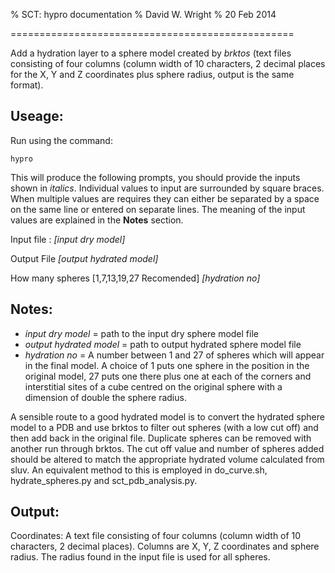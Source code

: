 % SCT: hypro documentation
% David W. Wright
% 20 Feb 2014

=================================================

Add a hydration layer to a sphere model created by *brktos* (text files consisting of four 
columns (column width of 10 characters, 2 decimal places for the X, Y and 
Z coordinates plus sphere radius, output is the same format).

Useage:
-------

Run using the command:

~~~~~~~
hypro
~~~~~~~

This will produce the following prompts, you should provide the inputs shown in 
*italics*.
Individual values to input are surrounded by square braces. 
When multiple values are requires they can either be separated by a space on 
the same line or entered on separate lines.
The meaning of the input values are explained in the **Notes** section.


Input file : *[input dry model]*

Output File  *[output hydrated model]*

How many spheres [1,7,13,19,27 Recomended] *[hydration no]*

Notes:
------

+ *input dry model* = path to the input dry sphere model file
+ *output hydrated model* = path to output hydrated sphere model file
+ *hydration no* = A number between 1 and 27 of spheres which will appear in 
the final model.
A choice of 1 puts one sphere in the position in the original model, 27 puts 
one there plus one at each of the corners and interstitial sites of a cube 
centred on the original sphere with a dimension of double the sphere radius.

A sensible route to a good hydrated model is to convert the hydrated sphere 
model to a PDB and use brktos to filter out spheres (with a low cut off) and 
then add back in the original file.
Duplicate spheres can be removed with another run through brktos.
The cut off value and number of spheres added should be altered to match the
appropriate hydrated volume calculated from sluv.
An equivalent method to this is employed in do_curve.sh, hydrate_spheres.py 
and sct_pdb_analysis.py.

Output:
-------

Coordinates: A text file consisting of four columns (column width of 10 
characters, 2 decimal places).
Columns are X, Y, Z coordinates and sphere radius.
The radius found in the input file is used for all spheres.
